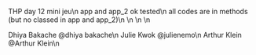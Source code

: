 THP day 12 mini jeu\n
app and app_2 ok tested\n
all codes are in methods (but no classed in app and app_2)\n
\n
\n
\n

Dhiya Bakache @dhiya bakache\n
Julie Kwok @julienemo\n
Arthur Klein @Arthur Klein\n
